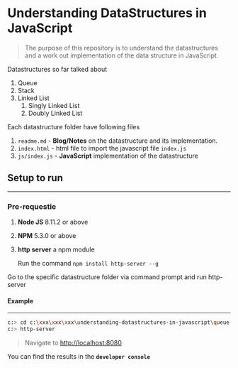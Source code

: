 # Understanding DataStructures in JavaScript #

> The purpose of this repository is to understand the datastructures and a work out implementation of the data structure in JavaScript.

Datastructures so far talked about
1. Queue
2. Stack
3. Linked List
    1. Singly Linked List
    2. Doubly Linked List

Each datastructure folder have following files
1. ```readme.md``` - **Blog/Notes** on the datastructure and its implementation.
2. ```index.html``` - html file to import the javascript file ```index.js```
3. ```js/index.js``` - **JavaScript** implementation of the datastructure

## Setup to run ##
---
### Pre-requestie ###
1. **Node JS** 8.11.2 or above
2. **NPM** 5.3.0 or above
3. **http server** a npm module
    
    Run the command ```npm install http-server --g```

Go to the specific datastructure folder via command prompt and run http-server

#### Example ####
---

```sh
c:> cd c:\xxx\xxx\xxx\understanding-datastructures-in-javascript\queue
c:> http-server
```

> Navigate to [http://localhost:8080](http://localhost:8080)

You can find the results in the __```developer console```__









